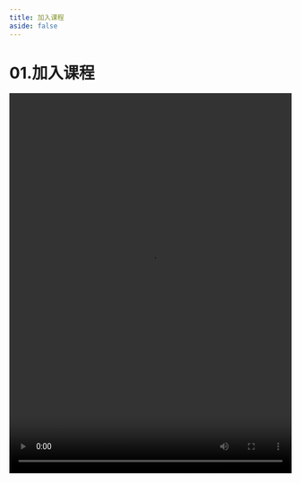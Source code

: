 ```yaml
---
title: 加入课程
aside: false
---
```


# 01.加入课程

<video autoplay src="http://qn.chinavanes.com/nodejs/module-1/01.加入课程.mp4" controls controlsList="nodownload" width="100%" height="680"/>
